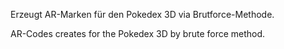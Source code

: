 Erzeugt AR-Marken für den Pokedex 3D via Brutforce-Methode.

AR-Codes creates for the Pokedex 3D by brute force method.